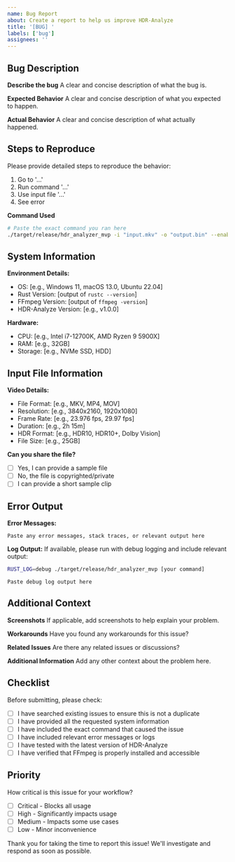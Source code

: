 ```yaml
---
name: Bug Report
about: Create a report to help us improve HDR-Analyze
title: '[BUG] '
labels: ['bug']
assignees: ''
---
```


## Bug Description

**Describe the bug**
A clear and concise description of what the bug is.

**Expected Behavior**
A clear and concise description of what you expected to happen.

**Actual Behavior**
A clear and concise description of what actually happened.

## Steps to Reproduce

Please provide detailed steps to reproduce the behavior:

1. Go to '...'
2. Run command '...'
3. Use input file '...'
4. See error

**Command Used**
```bash
# Paste the exact command you ran here
./target/release/hdr_analyzer_mvp -i "input.mkv" -o "output.bin" --enable-optimizer
```

## System Information

**Environment Details:**
- OS: [e.g., Windows 11, macOS 13.0, Ubuntu 22.04]
- Rust Version: [output of `rustc --version`]
- FFmpeg Version: [output of `ffmpeg -version`]
- HDR-Analyze Version: [e.g., v1.0.0]

**Hardware:**
- CPU: [e.g., Intel i7-12700K, AMD Ryzen 9 5900X]
- RAM: [e.g., 32GB]
- Storage: [e.g., NVMe SSD, HDD]

## Input File Information

**Video Details:**
- File Format: [e.g., MKV, MP4, MOV]
- Resolution: [e.g., 3840x2160, 1920x1080]
- Frame Rate: [e.g., 23.976 fps, 29.97 fps]
- Duration: [e.g., 2h 15m]
- HDR Format: [e.g., HDR10, HDR10+, Dolby Vision]
- File Size: [e.g., 25GB]

**Can you share the file?**
- [ ] Yes, I can provide a sample file
- [ ] No, the file is copyrighted/private
- [ ] I can provide a short sample clip

## Error Output

**Error Messages:**
```
Paste any error messages, stack traces, or relevant output here
```

**Log Output:**
If available, please run with debug logging and include relevant output:
```bash
RUST_LOG=debug ./target/release/hdr_analyzer_mvp [your command]
```

```
Paste debug log output here
```

## Additional Context

**Screenshots**
If applicable, add screenshots to help explain your problem.

**Workarounds**
Have you found any workarounds for this issue?

**Related Issues**
Are there any related issues or discussions?

**Additional Information**
Add any other context about the problem here.

## Checklist

Before submitting, please check:

- [ ] I have searched existing issues to ensure this is not a duplicate
- [ ] I have provided all the requested system information
- [ ] I have included the exact command that caused the issue
- [ ] I have included relevant error messages or logs
- [ ] I have tested with the latest version of HDR-Analyze
- [ ] I have verified that FFmpeg is properly installed and accessible

## Priority

How critical is this issue for your workflow?

- [ ] Critical - Blocks all usage
- [ ] High - Significantly impacts usage
- [ ] Medium - Impacts some use cases
- [ ] Low - Minor inconvenience

Thank you for taking the time to report this issue! We'll investigate and respond as soon as possible.
